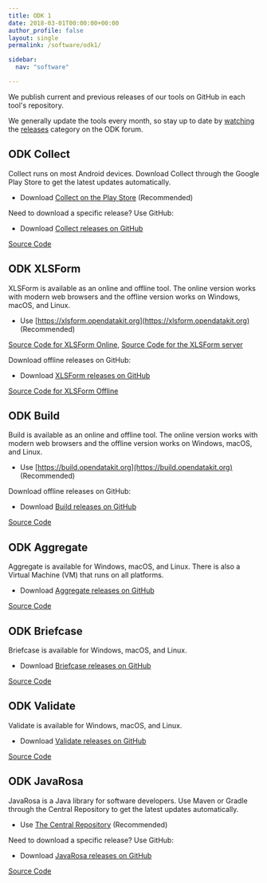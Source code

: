 ```yaml
---
title: ODK 1
date: 2018-03-01T00:00:00+00:00
author_profile: false
layout: single
permalink: /software/odk1/

sidebar:
  nav: "software"

---
```


We publish current and previous releases of our tools on GitHub in each tool's repository. 

We generally update the tools every month, so stay up to date by [watching](https://forum.opendatakit.org/t/9066) the [releases](https://forum.opendatakit.org/c/releases) category on the ODK forum.

## ODK Collect

Collect runs on most Android devices. Download Collect through the Google Play Store to get the latest updates automatically.

* Download [Collect on the Play Store](https://play.google.com/store/apps/details?id=org.odk.collect.android) (Recommended)

Need to download a specific release? Use GitHub:

* Download [Collect releases on GitHub](https://github.com/opendatakit/collect/releases)

[Source Code](https://github.com/opendatakit/collect)

## ODK XLSForm

XLSForm is available as an online and offline tool. The online version works with modern web browsers and the offline version works on Windows, macOS, and Linux.

* Use [https://xlsform.opendatakit.org](https://xlsform.opendatakit.org) (Recommended)

[Source Code for XLSForm Online](https://github.com/opendatakit/xlsform-online), [Source Code for the XLSForm server](https://github.com/opendatakit/xlsform-server)

Download offline releases on GitHub:

* Download [XLSForm releases on GitHub](https://github.com/opendatakit/xlsform-offline/releases)

[Source Code for XLSForm Offline](https://github.com/opendatakit/xlsform-offline)

## ODK Build

Build is available as an online and offline tool. The online version works with modern web browsers and the offline version works on Windows, macOS, and Linux.

* Use [https://build.opendatakit.org](https://build.opendatakit.org) (Recommended)

Download offline releases on GitHub:

* Download [Build releases on GitHub](https://github.com/opendatakit/build/releases)

[Source Code](https://github.com/opendatakit/build)

## ODK Aggregate

Aggregate is available for Windows, macOS, and Linux. There is also a Virtual Machine (VM) that runs on all platforms. 

* Download [Aggregate releases on GitHub](https://github.com/opendatakit/aggregate/releases)

[Source Code](https://github.com/opendatakit/aggregate)

## ODK Briefcase

Briefcase is available for Windows, macOS, and Linux.

* Download [Briefcase releases on GitHub](https://github.com/opendatakit/briefcase/releases)

[Source Code](https://github.com/opendatakit/briefcase)

## ODK Validate

Validate is available for Windows, macOS, and Linux.

* Download [Validate releases on GitHub](https://github.com/opendatakit/validate/releases)

[Source Code](https://github.com/opendatakit/validate)

## ODK JavaRosa

JavaRosa is a Java library for software developers. Use Maven or Gradle through the Central Repository to get the latest updates automatically.

* Use [The Central Repository](https://search.maven.org/#search%7Cga%7C1%7Ca%3A%22opendatakit-javarosa%22) (Recommended)

Need to download a specific release? Use GitHub:

* Download [JavaRosa releases on GitHub](https://github.com/opendatakit/javarosa/releases)

[Source Code](https://github.com/opendatakit/javarosa)
